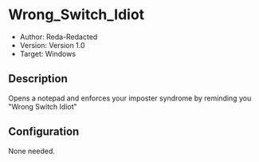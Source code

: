 # Wrong_Switch_Idiot
* Author: Reda-Redacted
* Version: Version 1.0
* Target: Windows

## Description

Opens a notepad and enforces your imposter syndrome by reminding you "Wrong Switch Idiot"

## Configuration

None needed.